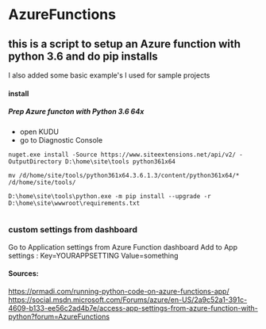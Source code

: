 # AzureFunctions

## this is a script to setup an Azure function with python 3.6 and do pip installs
I also added some basic example's I used for sample projects 



#### install

##### Prep Azure functon with Python 3.6 64x
* open KUDU
* go to Diagnostic Console

```shell
nuget.exe install -Source https://www.siteextensions.net/api/v2/ -OutputDirectory D:\home\site\tools python361x64  

mv /d/home/site/tools/python361x64.3.6.1.3/content/python361x64/* /d/home/site/tools/

D:\home\site\tools\python.exe -m pip install --upgrade -r D:\home\site\wwwroot\requirements.txt


```


### custom settings from dashboard
Go to Application settings from Azure Function dashboard 
Add to App settings : Key=YOURAPPSETTING Value=something

#### Sources:
https://prmadi.com/running-python-code-on-azure-functions-app/
https://social.msdn.microsoft.com/Forums/azure/en-US/2a9c52a1-391c-4609-b133-ee56c2ad4b7e/access-app-settings-from-azure-function-with-python?forum=AzureFunctions


